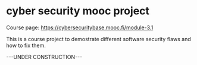 # cyber security mooc project

Course page: https://cybersecuritybase.mooc.fi/module-3.1

This is a course project to demostrate different software security flaws and how to fix them.

---UNDER CONSTRUCTION---

